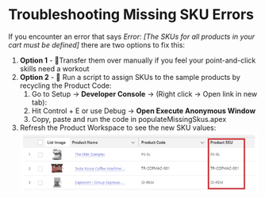 # Troubleshooting Missing SKU Errors
If you encounter an error that says *Error: [The SKUs for all products in your cart must be defined]* there are two options to fix this:
1. **Option 1** - 🐁Transfer them over manually if you feel your point-and-click skills need a workout
2. **Option 2** - 📜 Run a script to assign SKUs to the sample products by recycling the Product Code:
    1. Go to Setup → **Developer Console** → (Right click → Open link in new tab):
    2. Hit Control + E or use Debug → **Open Execute Anonymous Window**
    3. Copy, paste and run the code in populateMissingSkus.apex
3. Refresh the Product Workspace to see the new SKU values:
![Product Workspace](workspace.png)
